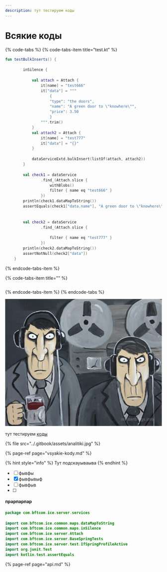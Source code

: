 ```yaml
---
description: тут тестируем коды
---
```


# Всякие коды

{% code-tabs %}
{% code-tabs-item title="test.kt" %}
```kotlin
fun testBulkInserts() {

        inSilence {

            val attach = Attach {
                it[name] = "test666"
                it["data"] = """
                    {
                    "type": "the doors",
                    "name": "A green door to \"knowhere\"",
                    "price": 3.50
                    }
                """.trim()
            }
            val attach2 = Attach {
                it[name] = "test777"
                it["data"] = "{}"
            }

            dataServiceExtd.bulkInsert(listOf(attach, attach2))
        }

        val check1 = dataService
                .find_(Attach.slice {
                    withBlobs()
                    filter { name eq "test666" }
                })
        println(check1.dataMapToString())
        assertEquals(check1["data.name"], "A green door to \"knowhere\"")


        val check2 = dataService
                .find_(Attach.slice {
                    
                    filter { name eq "test777" }
                })
        println(check2.dataMapToString())
        assertNotNull(check2["data"])
    }
```
{% endcode-tabs-item %}

{% code-tabs-item title="" %}
```

```
{% endcode-tabs-item %}
{% endcode-tabs %}

![&#x420;&#x43E;&#x434;&#x438;&#x43D;&#x430; &#x441;&#x43B;&#x44B;&#x448;&#x438;&#x442; - &#x412;&#x430;&#x441;&#x44F; &#x41B;&#x43E;&#x436;&#x43A;&#x438;&#x43D;](../.gitbook/assets/22188-540x437.jpg)

тут тестируем [коды ](https://ru.wikipedia.org/wiki/%D0%9A%D0%BE%D0%B4)

{% file src="../.gitbook/assets/analitiki.jpg" %}

{% page-ref page="vsyakie-kody.md" %}

{% hint style="info" %}
Тут подскауываыва
{% endhint %}



* [ ] фывфы
* [x] фывфывыф
* [ ] фывфыв
* [ ] 
#### прарпарпар

```kotlin
package com.bftcom.ice.server.services

import com.bftcom.ice.common.maps.dataMapToString
import com.bftcom.ice.common.maps.inSilence
import com.bftcom.ice.server.Attach
import com.bftcom.ice.server.BaseSpringTests
import com.bftcom.ice.server.test.IfSpringProfileActive
import org.junit.Test
import kotlin.test.assertEquals


```

{% page-ref page="api.md" %}



